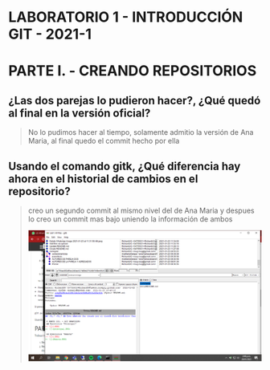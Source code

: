 # LABORATORIO 1 - INTRODUCCIÓN GIT - 2021-1

# PARTE I. - CREANDO REPOSITORIOS

## ¿Las dos parejas lo pudieron hacer?, ¿Qué quedó al final en la versión oficial?
> No lo pudimos hacer al tiempo, solamente admitio la versión de Ana Maria, al final quedo el commit hecho por ella

## Usando el comando gitk, ¿Qué diferencia hay ahora en el historial de cambios en el repositorio?
> creo un segundo commit al mismo nivel del de Ana Maria y despues lo creo un commit mas bajo uniendo la información de ambos
>
> ![](image.png)

